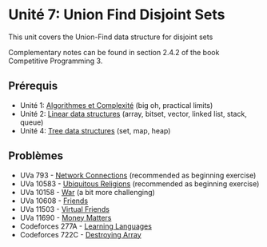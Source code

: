 # Unité 7: Union Find Disjoint Sets
This unit covers the Union-Find data structure for disjoint sets

Complementary notes can be found in section 2.4.2 of the book Competitive Programming 3.

## Prérequis
- Unité 1: [Algorithmes et Complexité](../01-complexity/README-fr.md) (big oh, practical limits)
- Unité 2: [Linear data structures](../02-linear-struct/README-fr.md) (array, bitset, vector, linked list, stack, queue)
- Unité 4: [Tree data structures](../04-trees/README-fr.md) (set, map, heap)

## Problèmes
- UVa 793 - [Network Connections](https://uva.onlinejudge.org/external/7/793.pdf) (recommended as beginning exercise)
- UVa 10583 - [Ubiquitous Religions](https://uva.onlinejudge.org/external/105/10583.pdf) (recommended as beginning exercise)
- UVa 10158 - [War](https://uva.onlinejudge.org/external/101/10158.pdf) (a bit more challenging)
- UVa 10608 - [Friends](https://uva.onlinejudge.org/external/106/10608.pdf)
- UVa 11503 - [Virtual Friends](https://uva.onlinejudge.org/external/115/11503.pdf)
- UVa 11690 - [Money Matters](https://uva.onlinejudge.org/external/116/11690.pdf)
- Codeforces 277A - [Learning Languages](http://codeforces.com/problemset/problem/277/A)
- Codeforces 722C - [Destroying Array](http://codeforces.com/problemset/problem/722/C)
